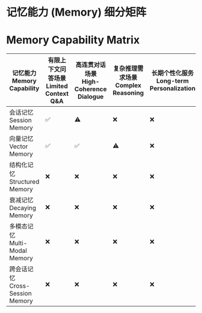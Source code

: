 # 记忆能力 (Memory) 细分矩阵
# Memory Capability Matrix

| 记忆能力<br>Memory Capability | 有限上下文问答场景<br>Limited Context Q&A | 高连贯对话场景<br>High-Coherence Dialogue | 复杂推理需求场景<br>Complex Reasoning | 长期个性化服务<br>Long-term Personalization | 多模态交互<br>Multi-Modal Interaction |
|---------|---------|---------|-----------|---------|---------|
| 会话记忆<br>Session Memory | ✅ | ⚠️ | ❌ | ❌ | ❌ |
| 向量记忆<br>Vector Memory | ✅ | ✅ | ⚠️ | ❌| ❌ |
| 结构化记忆<br>Structured Memory | ❌ | ❌ | ❌ | ❌ | ❌ |
| 衰减记忆<br>Decaying Memory | ❌ | ❌ | ❌ | ❌ | ❌ |
| 多模态记忆<br>Multi-Modal Memory | ❌ | ❌ | ❌ | ❌ | ❌ |
| 跨会话记忆<br>Cross-Session Memory | ❌ | ❌ | ❌ | ❌ | ❌ | 